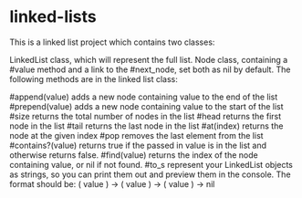 # linked-lists
This is a linked list project which contains two classes:

LinkedList class, which will represent the full list.
Node class, containing a #value method and a link to the #next_node, set both as nil by default.
The following methods are in the linked list class:

#append(value) adds a new node containing value to the end of the list
#prepend(value) adds a new node containing value to the start of the list
#size returns the total number of nodes in the list
#head returns the first node in the list
#tail returns the last node in the list
#at(index) returns the node at the given index
#pop removes the last element from the list
#contains?(value) returns true if the passed in value is in the list and otherwise returns false.
#find(value) returns the index of the node containing value, or nil if not found.
#to_s represent your LinkedList objects as strings, so you can print them out and preview them in the console. The format should be: ( value ) -> ( value ) -> ( value ) -> nil
